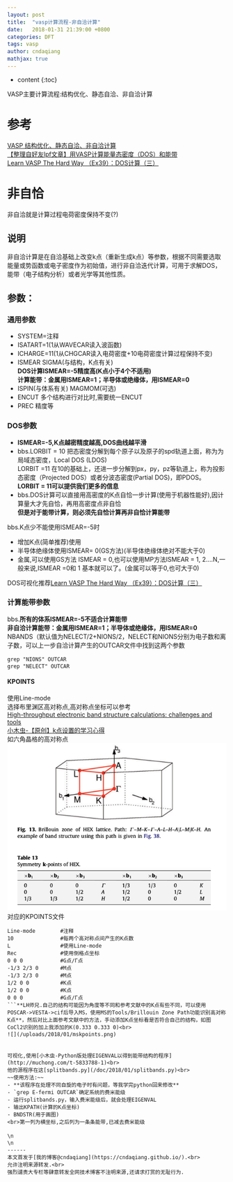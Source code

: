 ```yaml
---
layout: post
title:  "vasp计算流程-非自洽计算"
date:   2018-01-31 21:39:00 +0800
categories: DFT
tags: vasp
author: cndaqiang
mathjax: true
---
```

* content
{:toc}

VASP主要计算流程:结构优化、静态自洽、非自洽计算



# 参考
[VASP 结构优化、静态自洽、非自洽计算](http://blog.csdn.net/kyang_823/article/details/59110848)
<br>[【整理自好友lpf文章】用VASP计算能量态密度（DOS）和能带](http://blog.sciencenet.cn/blog-567091-675253.html)
<br>[Learn VASP The Hard Way （Ex39）：DOS计算（三）](http://www.bigbrosci.cn/newsitem/278032805)
# 非自恰
非自洽就是计算过程电荷密度保持不变(?)
## 说明
非自洽计算是在自洽基础上改变k点（重新生成k点）等参数，根据不同需要选取能量或势函数或电子密度作为初始值，进行非自洽迭代计算，可用于求解DOS，能带（电子结构分析）或者光学等其他性质。
## 参数：
### 通用参数
- SYSTEM=注释
- ISATART=1(1从WAVECAR读入波函数)
- ICHARGE=11(1从CHGCAR读入电荷密度+10电荷密度计算过程保持不变) 
- ISMEAR SIGMA(与结构，K点有关)
<br>**DOS计算ISMEAR=-5精度高(K点小于4个不适用)**
<br>**计算能带：金属用ISMEAR=1；半导体或绝缘体，用ISMEAR=0**
- ISPIN(与体系有关) MAGMOM(可选)
- ENCUT 多个结构进行对比时,需要统一ENCUT
- PREC 精度等

### DOS参数
- **ISMEAR=-5,K点越密精度越高,DOS曲线越平滑**
- bbs.LORBIT = 10 把态密度分解到每个原子以及原子的spd轨道上面，称为为局域态密度，Local DOS (LDOS)
<br>LORBIT =11 在10的基础上，还进一步分解到px，py，pz等轨道上，称为投影态密度（Projected DOS）或者分波态密度(Partial DOS)，即PDOS。
<br>**LORBIT = 11可以提供我们更多的信息**
- bbs.DOS计算可以直接用高密度的K点自恰一步计算(使用于机器性能好),因计算量大才先自恰，再用高密度点非自恰
<br>**但是对于能带计算，则必须先自恰计算再非自恰计算能带**

bbs.K点少不能使用ISMEAR=-5时
- 增加K点(简单推荐)使用
- 半导体绝缘体使用ISMEAR= 0(GS方法)(半导体绝缘体绝对不能大于0)
- 金属,可以使用GS方法 ISMEAR = 0,也可以使用MP方法ISMEAR = 1, 2….N,一般来说,ISMEAR =0和 1 基本就可以了。(金属可以等于0,也可大于0)

DOS可视化推荐[Learn VASP The Hard Way （Ex39）：DOS计算（三）](http://www.bigbrosci.cn/newsitem/278032805)

### 计算能带参数
bbs.**所有的体系ISMEAR=-5不适合计算能带**
<br>**非自洽计算能带：金属用ISMEAR=1；半导体或绝缘体，用ISMEAR=0**
<br>NBANDS（默认值为NELECT/2+NIONS/2，NELECT和NIONS分别为电子数和离子数，可以上一步自洽计算产生的OUTCAR文件中找到这两个参数
```
grep "NIONS" OUTCAR
grep "NELECT" OUTCAR
```

#### KPOINTS
使用Line-mode<br>
选择布里渊区高对称点,高对称点坐标可以参考<br>
[High-throughput electronic band structure calculations: challenges and tools](https://arxiv.org/abs/1004.2974)
<br>[小木虫-【原创】k点设置的学习心得](http://muchong.com/bbs/viewthread.php?tid=2337146&fpage=1)
<br>如六角晶格的高对称点
![](/uploads/2018/01/hex.png)
<br>对应的KPOINTS文件
```
Line-mode        #注释
10               #每两个高对称点间产生的K点数
L                #使用Line-mode
Rec              #使用倒格点坐标
0 0 0            #G点/Γ点
-1/3 2/3 0       #M点
-1/3 2/3 0       #M点
1/2 0 0          #K点
1/2 0 0          #K点
0 0 0            #G点/Γ点
```**LH师兄.自己的结构可能因为角度等不同和参考文献中的K点有些不同，可以使用POSCAR->VESTA->cif后导入MS，使用MS的Tools/Brillouin Zone Path功能识别高对称K点**，然后对比上面参考文献中的方法，手动添加K点坐标看是否符合自己的结构，如图CoCl2识别的加上我添加的K(0.333 0.333 0)<br>
![](/uploads/2018/01/mskpoints.png)


可视化,使用[小木虫-Python版处理EIGENVAL以得到能带结构的程序](http://muchong.com/t-5833788-1)<br>
他的源程序在这[splitbands.py](/doc/2018/01/splitbands.py)<br>
~~使用方法:~~
- **该程序在处理不同自旋的电子时有问题，等我学完python回来修改**
- `grep E-fermi OUTCAR`确定系统的费米能级
- 运行splitbands.py，输入费米能级后，就会处理EIGENVAL 
- 输出KPATH(计算的K点坐标)
- BNDSTR(用于画图)
<br>第一列为横坐标,之后列为一条条能带,已减去费米能级

\n
\n
------
本文首发于[我的博客@cndaqiang](https://cndaqiang.github.io/).<br>
允许注明来源转发.<br>
强烈谴责大专栏等肆意转发全网技术博客不注明来源,还请求打赏的无耻行为.

